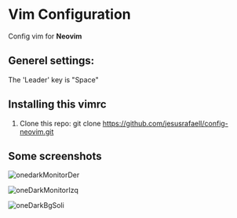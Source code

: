 # Vim Configuration
Config vim for **Neovim**

## Generel settings:
The 'Leader' key is "Space"

## Installing this vimrc 
1. Clone this repo:
		git clone  https://github.com/jesusrafaell/config-neovim.git

## Some screenshots

![onedarkMonitorDer](https://user-images.githubusercontent.com/37907710/118495911-a7970d00-b6f1-11eb-8069-59430b116fa4.png)

![oneDarkMonitorIzq](https://user-images.githubusercontent.com/37907710/118495943-af56b180-b6f1-11eb-865e-edec3da88de8.png)

![oneDarkBgSoli](https://user-images.githubusercontent.com/37907710/118495967-b382cf00-b6f1-11eb-97f7-d7530f2bbddd.png)
